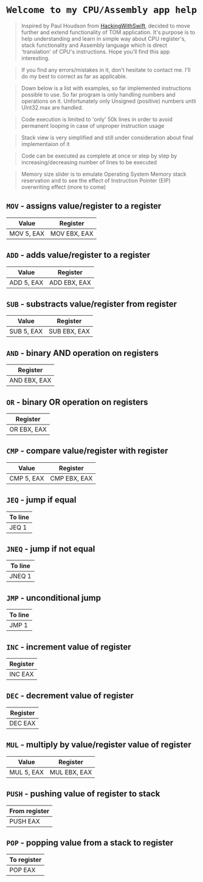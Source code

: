 
# `Welcome to my CPU/Assembly app help`

> Inspired by Paul Houdson from [HackingWithSwift](https://www.hackingwithswift.com), decided to move further and extend functionality of TOM application. It's purpose is to help understanding and learn in simple way about CPU register's, stack functionality and Assembly language which is direct 'translation' of CPU's instructions. Hope you'll find this app interesting.

> If you find any errors/mistakes in it, don't hesitate to contact me. I'll do my best to correct as far as applicable.

> Down below is a list with examples, so far implemented instructions possible to use. So far program is only handling numbers and operations on it. Unfortunately only Unsigned (positive) numbers untli UInt32.max are handled.

> Code execution is limited to 'only' 50k lines in order to avoid permanent looping in case of unproper instruction usage

> Stack view is very simplified and still under consideration about final implementaion of it

> Code can be executed as complete at once or step by step by increasing/decreasing number of lines to be executed

> Memory size slider is to emulate Operating System Memory stack reservation and to see the effect of Instruction Pointer (EIP) overwriting effect (more to come)
 
## `MOV` - assigns value/register to a register

| Value | Register |
| --- | --- |
| MOV 5, EAX | MOV EBX, EAX

## `ADD` - adds value/register to a register

| Value | Register |
| --- | --- |
| ADD 5, EAX | ADD EBX, EAX

## `SUB` - substracts value/register from register

| Value | Register |
| --- | --- |
| SUB 5, EAX | SUB EBX, EAX

## `AND` - binary AND operation on registers

| Register |
| --- |
| AND EBX, EAX

## `OR` - binary OR operation on registers

| Register |
| --- |
| OR EBX, EAX

## `CMP` - compare value/register with register

| Value | Register |
| --- | --- |
| CMP 5, EAX | CMP EBX, EAX

## `JEQ` - jump if equal

| To line |
| --- |
| JEQ 1

## `JNEQ` - jump if not equal

| To line |
| --- |
| JNEQ 1

## `JMP` - unconditional jump

| To line |
| --- |
| JMP 1

## `INC` - increment value of register

| Register |
| --- |
| INC EAX

## `DEC` - decrement value of register

| Register |
| --- |
| DEC EAX

## `MUL` - multiply by value/register value of register

| Value | Register |
| --- | --- |
| MUL 5, EAX | MUL EBX, EAX

## `PUSH` - pushing value of register to stack

| From register |
| --- |
| PUSH EAX

## `POP` - popping value from a stack to register

| To register |
| --- |
| POP EAX
